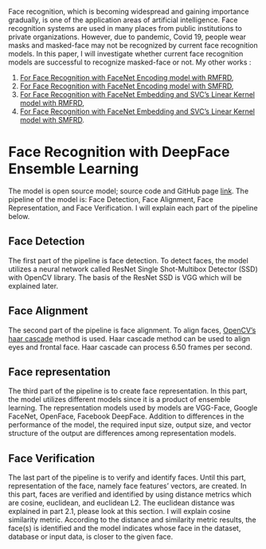 Face recognition, which is becoming widespread and gaining importance gradually,  is one of the application areas of artificial intelligence. Face recognition systems are used in many places from public institutions to private organizations. However, due to pandemic, Covid 19, people wear masks and masked-face may not be recognized by current face recognition models. In this paper, I will investigate whether current face recognition models are successful to recognize masked-face or not. 
My other works : 
1)  [For Face Recognition with FaceNet Encoding model with RMFRD](https://www.kaggle.com/muhammeddalkran/masked-unmasked-face-recogniti),<br/>
2)  [For Face Recognition with FaceNet Encoding model with SMFRD](https://www.kaggle.com/muhammeddalkran/face-recognition-with-lfw-smfrd),<br/>
3)  [For Face Recognition with FaceNet Embedding and SVC’s Linear Kernel model with  RMFRD](https://www.kaggle.com/muhammeddalkran/masked-face-recognition-with-rmfrd),<br/> 
4)  [For Face Recognition with FaceNet Embedding and SVC’s Linear Kernel model with SMFRD](https://www.kaggle.com/muhammeddalkran/masked-face-recognition-with-lfw-smfrd
).<br/>

# Face Recognition with DeepFace Ensemble Learning
  The model is open source model; source code and GitHub page [link](https://github.com/serengil/deepface). The pipeline of the model is: Face Detection, Face Alignment, Face Representation, and Face Verification. I will explain each part of the pipeline below. 
## Face Detection 
  The first part of the pipeline is face detection. To detect faces, the model utilizes a neural network called ResNet Single Shot-Multibox Detector (SSD) with OpenCV library. The basis of the ResNet SSD is VGG which will be explained later. 
## Face Alignment
  The second part of the pipeline is face alignment. To align faces, [OpenCV’s haar cascade](https://github.com/opencv/opencv/tree/master/data/haarcascades) method is used. Haar cascade method can be used to align eyes and frontal face. Haar cascade can process 6.50 frames per second.
## Face representation
  The third part of the pipeline is to create face representation. In this part, the model utilizes different models since it is a product of ensemble learning. The representation models used by models are VGG-Face, Google FaceNet, OpenFace, Facebook DeepFace. Addition to differences in the performance of the model, the required input size, output size, and vector structure of the output are differences among representation models. 
## Face Verification
  The last part of the pipeline is to verify and identify faces. Until this part, representation of the face, namely face features’ vectors, are created. In this part, faces are verified and identified  by using distance metrics which are cosine, euclidean, and euclidean L2. The euclidean distance was explained in part 2.1, please look at this section. I will explain cosine similarity metric. According to the distance and similarity metric results, the face(s) is identified and the model indicates whose face in the dataset, database or input data, is closer to the given face. 

